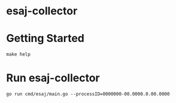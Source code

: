 # esaj-collector

# Getting Started

`make help`


# Run esaj-collector

`go run cmd/esaj/main.go --processID=0000000-00.0000.0.00.0000`
